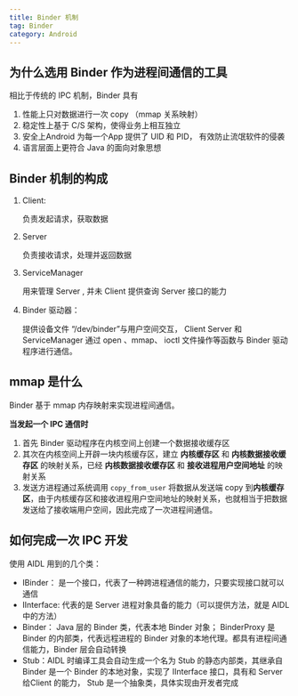 ```yaml
---
title: Binder 机制
tag: Binder
category: Android
---
```




## 为什么选用 Binder 作为进程间通信的工具

相比于传统的 IPC 机制，Binder 具有

1. 性能上只对数据进行一次 copy （mmap 关系映射）
2. 稳定性上基于 C/S 架构，使得业务上相互独立
3. 安全上Android 为每一个App 提供了 UID 和 PID， 有效防止流氓软件的侵袭
4. 语言层面上更符合 Java 的面向对象思想

## Binder 机制的构成

1. Client:

   负责发起请求，获取数据

2. Server

   负责接收请求，处理并返回数据

3. ServiceManager

   用来管理 Server , 并未 Client 提供查询 Server 接口的能力

4. Binder 驱动器：

   提供设备文件 “/dev/binder”与用户空间交互， Client Server 和 ServiceManager 通过 open 、mmap、 ioctl 文件操作等函数与 Binder 驱动程序进行通信。

## mmap 是什么

Binder 基于 mmap 内存映射来实现进程间通信。

**当发起一个 IPC 通信时**

1. 首先 Binder 驱动程序在内核空间上创建一个数据接收缓存区
2. 其次在内核空间上开辟一块内核缓存区，建立 **内核缓存区** 和 **内核数据接收缓存区** 的映射关系，已经 **内核数据接收缓存区** 和 **接收进程用户空间地址** 的映射关系
3. 发送方进程通过系统调用 `copy_from_user` 将数据从发送端 copy  到**内核缓存区**，由于内核缓存区和接收进程用户空间地址的映射关系，也就相当于把数据发送给了接收端用户空间，因此完成了一次进程间通信。

## 如何完成一次 IPC 开发

使用 AIDL 用到的几个类：

* IBinder： 是一个接口，代表了一种跨进程通信的能力，只要实现接口就可以通信
* IInterface: 代表的是 Server 进程对象具备的能力（可以提供方法，就是 AIDL 中的方法）
* Binder： Java 层的 Binder 类，代表本地 Binder 对象； BinderProxy 是 Binder 的内部类，代表远程进程的 Binder 对象的本地代理。都具有进程间通信能力，Binder 层会自动转换
* Stub：AIDL 时编译工具会自动生成一个名为 Stub 的静态内部类，其继承自 Binder 是一个 Binder 的本地对象，实现了 IInterface 接口，具有和 Server 给Client 的能力， Stub 是一个抽象类，具体实现由开发者完成